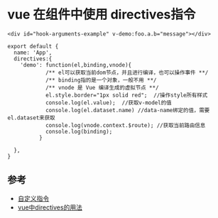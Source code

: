 #  vue 在组件中使用 directives指令


```
<div id="hook-arguments-example" v-demo:foo.a.b="message"></div>

export default {
  name: 'App',
  directives:{
    'demo': function(el,binding,vnode){
            /** el可以获取当前dom节点，并且进行编译，也可以操作事件 **/
            /** binding指的是一个对象，一般不用 **/
            /** vnode 是 Vue 编译生成的虚拟节点 **/
            el.style.border="1px solid red";  //操作style所有样式
            console.log(el.value);  //获取v-model的值
            console.log(el.dataset.name) //data-name绑定的值，需要el.dataset来获取
            console.log(vnode.context.$route); //获取当前路由信息
            console.log(binding);
          }

  },
}
```

## 参考
- [自定义指令](https://cn.vuejs.org/v2/guide/custom-directive.html)
- [vue中directives的用法](https://blog.csdn.net/qq_31837621/article/details/80819126)
